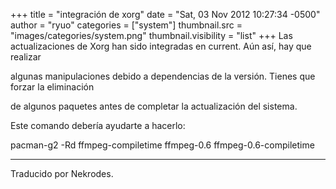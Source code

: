 +++
title = "integración de xorg"
date = "Sat, 03 Nov 2012 10:27:34 -0500"
author = "ryuo"
categories = ["system"]
thumbnail.src = "images/categories/system.png"
thumbnail.visibility = "list"
+++
Las actualizaciones de Xorg han sido integradas en current. Aún así, hay que realizar  

 algunas manipulaciones debido a dependencias de la versión. Tienes que forzar la eliminación  

 de algunos paquetes antes de completar la actualización del sistema.  

 Este comando debería ayudarte a hacerlo:  


 pacman-g2 -Rd ffmpeg-compiletime ffmpeg-0.6 ffmpeg-0.6-compiletime
  



---


 Traducido por Nekrodes.